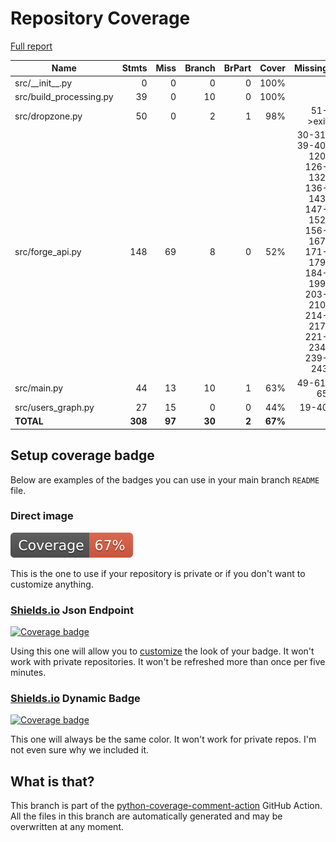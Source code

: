 # Repository Coverage

[Full report](https://htmlpreview.github.io/?https://github.com/bmos/FG-Forge-Updater/blob/python-coverage-comment-action-data/htmlcov/index.html)

| Name                     |    Stmts |     Miss |   Branch |   BrPart |   Cover |   Missing |
|------------------------- | -------: | -------: | -------: | -------: | ------: | --------: |
| src/\_\_init\_\_.py      |        0 |        0 |        0 |        0 |    100% |           |
| src/build\_processing.py |       39 |        0 |       10 |        0 |    100% |           |
| src/dropzone.py          |       50 |        0 |        2 |        1 |     98% |  51->exit |
| src/forge\_api.py        |      148 |       69 |        8 |        0 |     52% |30-31, 39-40, 120, 126-132, 136-143, 147-152, 156-167, 171-179, 184-199, 203-210, 214-217, 221-234, 239-243 |
| src/main.py              |       44 |       13 |       10 |        1 |     63% | 49-61, 65 |
| src/users\_graph.py      |       27 |       15 |        0 |        0 |     44% |     19-40 |
|                **TOTAL** |  **308** |   **97** |   **30** |    **2** | **67%** |           |


## Setup coverage badge

Below are examples of the badges you can use in your main branch `README` file.

### Direct image

[![Coverage badge](https://raw.githubusercontent.com/bmos/FG-Forge-Updater/python-coverage-comment-action-data/badge.svg)](https://htmlpreview.github.io/?https://github.com/bmos/FG-Forge-Updater/blob/python-coverage-comment-action-data/htmlcov/index.html)

This is the one to use if your repository is private or if you don't want to customize anything.

### [Shields.io](https://shields.io) Json Endpoint

[![Coverage badge](https://img.shields.io/endpoint?url=https://raw.githubusercontent.com/bmos/FG-Forge-Updater/python-coverage-comment-action-data/endpoint.json)](https://htmlpreview.github.io/?https://github.com/bmos/FG-Forge-Updater/blob/python-coverage-comment-action-data/htmlcov/index.html)

Using this one will allow you to [customize](https://shields.io/endpoint) the look of your badge.
It won't work with private repositories. It won't be refreshed more than once per five minutes.

### [Shields.io](https://shields.io) Dynamic Badge

[![Coverage badge](https://img.shields.io/badge/dynamic/json?color=brightgreen&label=coverage&query=%24.message&url=https%3A%2F%2Fraw.githubusercontent.com%2Fbmos%2FFG-Forge-Updater%2Fpython-coverage-comment-action-data%2Fendpoint.json)](https://htmlpreview.github.io/?https://github.com/bmos/FG-Forge-Updater/blob/python-coverage-comment-action-data/htmlcov/index.html)

This one will always be the same color. It won't work for private repos. I'm not even sure why we included it.

## What is that?

This branch is part of the
[python-coverage-comment-action](https://github.com/marketplace/actions/python-coverage-comment)
GitHub Action. All the files in this branch are automatically generated and may be
overwritten at any moment.
